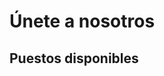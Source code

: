 # Únete a nosotros

## Puestos disponibles
<!--
::::figures 3
:::box tech-peach
### Desarrollador Backend
:::
:::box tech-peach
### Desarrollador Frontend
:::
:::box tech-peach
### Diseñador de producto
:::
:::box tech-peach
### Regional Growth Hacker
Gerente de marketing
:::
:::box tech-peach
### Crecimiento de mercado local
Reino Unido, Alemania, España e Italia
:::
:::box tech-peach
### Creador de contenido
Instagram / Tik Tok
:::
:::box tech-peach
### Gerente de producto
:::
::::
¿Otras habilidades interesantes? ¡Haznos saber!

Siempre estamos interesados en recibir aplicaciones de talentos excepcionales en ingeniería, diseño de producto y crecimiento. ¡Suscríbete a nuestro boletín o únete a nuestras redes sociales para estar al día de nuestra próxima ola de contrataciones!

[Todo sobre Peach, la empresa](/blog/all-about-peach-the-company/)

## Nuestra pila tecnológica

::::figures 3
:::box tech-docker
### Infraestructura del servidor
Linux, Docker
:::

:::box tech-react
### Construyendo la aplicación
React & React Native
:::

:::box tech-figma
### Diseño y conceptualización
Figma
:::
::::

Envía tu currículum vitae a **$contactEmail$** especificando el trabajo para el que deseas postularte.

:::buttons
[Aplica ahora](mailto:$contactEmail$)
:::
